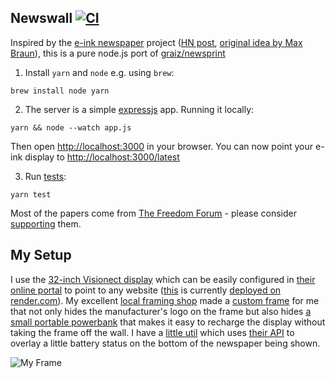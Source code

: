 Newswall [![CI](https://github.com/pathikrit/newswall/actions/workflows/ci.yml/badge.svg?branch=master)](https://github.com/pathikrit/newswall/actions/workflows/ci.yml)
---
Inspired by the [e-ink newspaper](https://github.com/mmicire/nyt2png) project ([HN post](https://news.ycombinator.com/item?id=26611371), [original idea by Max Braun](https://onezero.medium.com/the-morning-paper-revisited-35b407822494)),
this is a pure node.js port of [graiz/newsprint](https://github.com/graiz/newsprint)

1. Install `yarn` and `node` e.g. using `brew`:
```shell
brew install node yarn
```

2. The server is a simple [expressjs](https://expressjs.com/) app. Running it locally:
```shell
yarn && node --watch app.js
```
Then open <http://localhost:3000> in your browser. You can now point your e-ink display to <http://localhost:3000/latest>

3. Run [tests](/app.test.js):
```shell
yarn test
```

Most of the papers come from [The Freedom Forum](https://www.freedomforum.org/todaysfrontpages/) - please consider [supporting](https://www.freedomforum.org/support/) them.

My Setup
---
I use the [32-inch Visionect display](https://www.visionect.com/shop/place-play-32/ref/pathikrit/)
which can be easily configured in [their online portal](https://portal.getjoan.com/) to point to any website
([this](http://newswall.onrender.com) is currently [deployed on render.com](https://render.com/docs/deploy-node-express-app)).
My excellent [local framing shop](https://tenaflycamera.business.site/)
made a [custom frame](https://photos.app.goo.gl/SYgRZbz4BgVaxsVg8) for me that not only hides the manufacturer's logo on the frame but also hides [a small portable powerbank](https://www.amazon.com/gp/product/B09VP41M71/ref=ppx_yo_dt_b_asin_title_o00_s00?ie=UTF8&th=1) 
that makes it easy to recharge the display without taking the frame off the wall. 
I have a [little util](https://github.com/pathikrit/node-joan) which uses [their API](https://portal.getjoan.com/api/docs/) to overlay a little battery status on the bottom of the newspaper being shown.

![My Frame](https://i.imgur.com/g7IWzEU.jpg)
